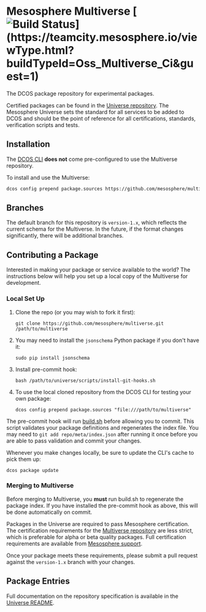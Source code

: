 # Mesosphere Multiverse [![Build Status](https://teamcity.mesosphere.io/guestAuth/app/rest/builds/buildType:(id:Oss_Multiverse_Ci)/statusIcon)](https://teamcity.mesosphere.io/viewType.html?buildTypeId=Oss_Multiverse_Ci&guest=1)

The DCOS package repository for experimental packages.

Certified packages can be found in the [Universe repository](https://github.com/mesosphere/universe). The Mesosphere Universe sets the standard for all services to be added to DCOS and should be the point of reference for all certifications, standards, verification scripts and tests.

## Installation

The [DCOS CLI](https://docs.mesosphere.com/install/cli/) **does not** come pre-configured to use the Multiverse repository.

To install and use the Multiverse:

```sh
dcos config prepend package.sources https://github.com/mesosphere/multiverse/archive/version-1.x.zip
```

## Branches

The default branch for this repository is `version-1.x`, which reflects the current schema for the Multiverse. In the future, if the format changes significantly, there will be additional branches.

## Contributing a Package

Interested in making your package or service available to the world? The instructions below will help you set up a local copy of the Multiverse for development.

### Local Set Up

1. Clone the repo (or you may wish to fork it first):

    ```
    git clone https://github.com/mesosphere/multiverse.git /path/to/multiverse
    ```

2. You may need to install the `jsonschema` Python package if you don't have it:

    ```
    sudo pip install jsonschema
    ```

3. Install pre-commit hook:

    ```
    bash /path/to/universe/scripts/install-git-hooks.sh
    ```

4. To use the local cloned repository from the DCOS CLI for testing your own package:

    ```
    dcos config prepend package.sources "file:///path/to/multiverse"
    ```

The pre-commit hook will run [build.sh](scripts/build.sh) before allowing you to commit. This script validates your package definitions and regenerates the index file. You may need to `git add repo/meta/index.json` after running it once before you are able to pass validation and commit your changes.

Whenever you make changes locally, be sure to update the CLI's cache to pick them up:
```
dcos package update
```

### Merging to Multiverse

Before merging to Multiverse, you **must** run build.sh to regenerate the package index. If you have installed the pre-commit hook as above, this will be done automatically on commit.

Packages in the Universe are required to pass Mesosphere certification. The certification requirements for the [Multiverse repository](https://github.com/mesosphere/multiverse) are less strict, which is preferable for alpha or beta quality packages. Full certification requirements are available from [Mesosphere support](https://docs.mesosphere.com/support/).

Once your package meets these requirements, please submit a pull request against the `version-1.x` branch with your changes.

## Package Entries

Full documentation on the repository specification is available in the [Universe README](https://github.com/mesosphere/universe/blob/version-1.x/README.md).